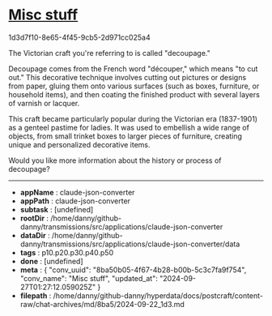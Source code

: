 # [Misc stuff](https://claude.ai/chat/8ba50b05-4f67-4b28-b00b-5c3c7fa9f754)

1d3d7f10-8e65-4f45-9cb5-2d971cc025a4

 The Victorian craft you're referring to is called "decoupage." 

Decoupage comes from the French word "découper," which means "to cut out." This decorative technique involves cutting out pictures or designs from paper, gluing them onto various surfaces (such as boxes, furniture, or household items), and then coating the finished product with several layers of varnish or lacquer.

This craft became particularly popular during the Victorian era (1837-1901) as a genteel pastime for ladies. It was used to embellish a wide range of objects, from small trinket boxes to larger pieces of furniture, creating unique and personalized decorative items.

Would you like more information about the history or process of decoupage?

---

* **appName** : claude-json-converter
* **appPath** : claude-json-converter
* **subtask** : [undefined]
* **rootDir** : /home/danny/github-danny/transmissions/src/applications/claude-json-converter
* **dataDir** : /home/danny/github-danny/transmissions/src/applications/claude-json-converter/data
* **tags** : p10.p20.p30.p40.p50
* **done** : [undefined]
* **meta** : {
  "conv_uuid": "8ba50b05-4f67-4b28-b00b-5c3c7fa9f754",
  "conv_name": "Misc stuff",
  "updated_at": "2024-09-27T01:27:12.059025Z"
}
* **filepath** : /home/danny/github-danny/hyperdata/docs/postcraft/content-raw/chat-archives/md/8ba5/2024-09-22_1d3.md